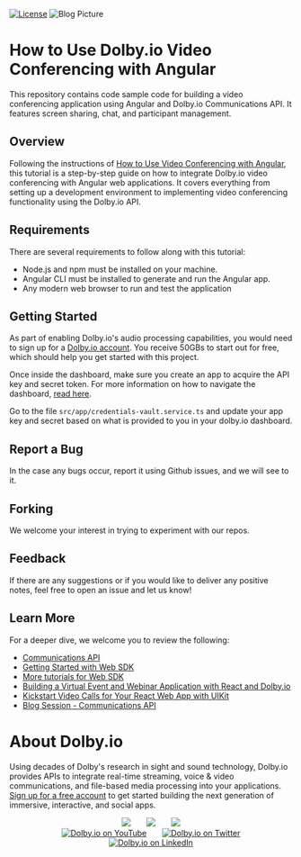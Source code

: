 [![License](https://img.shields.io/github/license/dolbyio-samples/blog-angular-videoconference)](LICENSE)
![Blog Picture](https://dolby.io/wp-content/uploads/2021/09/How-to-Use-DolbyIO-Video-Conferencing-with-Angular.jpg)
# How to Use Dolby.io Video Conferencing with Angular

This repository contains code sample code for building a video conferencing application using Angular and Dolby.io Communications API. It features screen sharing, chat, and participant management. 

## Overview
Following the instructions of [How to Use Video Conferencing with Angular](https://dolby.io/blog/how-to-use-dolby-io-video-conferencing-with-angular/), this tutorial is a step-by-step guide on how to integrate Dolby.io video conferencing with Angular web applications. It covers everything from setting up a development environment to implementing video conferencing functionality using the Dolby.io API.

## Requirements 
There are several requirements to follow along with this tutorial: 
- Node.js and npm must be installed on your machine. 
- Angular CLI must be installed to generate and run the Angular app. 
- Any modern web browser to run and test the application

## Getting Started 
As part of enabling Dolby.io's audio processing capabilities, you would need to sign up for a [Dolby.io account](https://dashboard.dolby.io/signup/). You receive 50GBs to start out for free, which should help you get started with this project. 

Once inside the dashboard, make sure you create an app to acquire the API key and secret token. For more information on how to navigate the dashboard, [read here](https://docs.dolby.io/communications-apis/docs/overview-developer-tools).

Go to the file `src/app/credentials-vault.service.ts` and update your app key and secret based on what is provided to you in your dolby.io dashboard.

## Report a Bug 
In the case any bugs occur, report it using Github issues, and we will see to it. 

## Forking
We welcome your interest in trying to experiment with our repos. 

## Feedback 
If there are any suggestions or if you would like to deliver any positive notes, feel free to open an issue and let us know!

## Learn More
For a deeper dive, we welcome you to review the following:
- [Communications API](https://docs.dolby.io/communications-apis/docs/overview-introduction)
- [Getting Started with Web SDK](https://docs.dolby.io/communications-apis/docs/getting-started-with-the-javascript-sdk)
- [More tutorials for Web SDK](https://docs.dolby.io/communications-apis/docs/create-a-basic-audio-conference-application)
- [Building a Virtual Event and Webinar Application with React and Dolby.io](https://dolby.io/blog/building-a-virtual-event-and-webinar-application-with-react-and-dolby-io/)
- [Kickstart Video Calls for Your React Web App with UIKit](https://dolby.io/blog/kickstart-video-calls-for-your-react-web-app-with-uikit/)
- [Blog Session - Communications API](https://dolby.io/blog/category/communications/)

# About Dolby.io
Using decades of Dolby's research in sight and sound technology, Dolby.io provides APIs to integrate real-time streaming, voice & video communications, and file-based media processing into your applications. [Sign up for a free account](https://dashboard.dolby.io/signup/) to get started building the next generation of immersive, interactive, and social apps.

<div align="center">
  <a href="https://dolby.io/" target="_blank"><img src="https://img.shields.io/badge/Dolby.io-0A0A0A?style=for-the-badge&logo=dolby&logoColor=white"/></a>
&nbsp; &nbsp; &nbsp;
  <a href="https://docs.dolby.io/" target="_blank"><img src="https://img.shields.io/badge/Dolby.io-Docs-0A0A0A?style=for-the-badge&logoColor=white"/></a>
&nbsp; &nbsp; &nbsp;
  <a href="https://dolby.io/blog/category/developer/" target="_blank"><img src="https://img.shields.io/badge/Dolby.io-Blog-0A0A0A?style=for-the-badge&logoColor=white"/></a>
</div>

<div align="center">
&nbsp; &nbsp; &nbsp;
  <a href="https://youtube.com/@dolbyio" target="_blank"><img src="https://img.shields.io/badge/YouTube-red?style=flat-square&logo=youtube&logoColor=white" alt="Dolby.io on YouTube"/></a>
&nbsp; &nbsp; &nbsp; 
  <a href="https://twitter.com/dolbyio" target="_blank"><img src="https://img.shields.io/badge/Twitter-blue?style=flat-square&logo=twitter&logoColor=white" alt="Dolby.io on Twitter"/></a>
&nbsp; &nbsp; &nbsp;
  <a href="https://www.linkedin.com/company/dolbyio/" target="_blank"><img src="https://img.shields.io/badge/LinkedIn-0077B5?style=flat-square&logo=linkedin&logoColor=white" alt="Dolby.io on LinkedIn"/></a>
</div>
